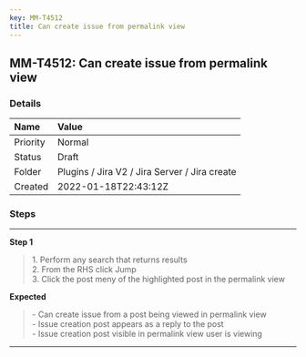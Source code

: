 ```yaml
---
key: MM-T4512
title: Can create issue from permalink view
---
```


## MM-T4512: Can create issue from permalink view

### Details

| Name     | Value                                         |
| :------- | :-------------------------------------------- |
| Priority | Normal                                        |
| Status   | Draft                                         |
| Folder   | Plugins / Jira V2 / Jira Server / Jira create |
| Created  | 2022-01-18T22:43:12Z                          |

### Steps

<hr/>

**Step 1**

> <article>1. Perform any search that returns results<br />2. From the RHS click Jump<br />3. Click the post meny of the highlighted post in the permalink view</article>

**Expected**

> <article>- Can create issue from a post being viewed in permalink view <br />- Issue creation post appears as a reply to the post<br />- Issue creation post visible in permalink view user is viewing</article>

<hr/>
